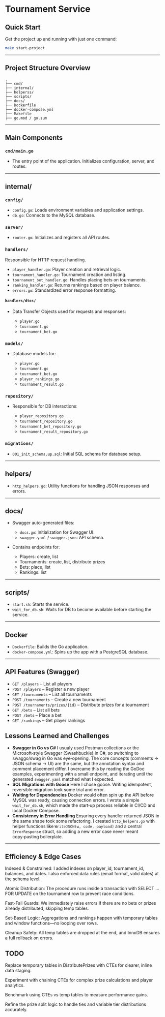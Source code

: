 # Tournament Service

## Quick Start

Get the project up and running with just one command:

```bash
make start-project
```

---

## Project Structure Overview

```
.
├── cmd/
├── internal/
├── helperss/
├── scripts/
├── docs/
├── Dockerfile
├── docker-compose.yml
├── Makefile
├── go.mod / go.sum
```

---

## Main Components

### `cmd/main.go`

- The entry point of the application. Initializes configuration, server, and routes.

---

## internal/

### `config/`

- `config.go`: Loads environment variables and application settings.
- `db.go`: Connects to the MySQL database.

### `server/`

- `router.go`: Initializes and registers all API routes.

### `handlers/`

Responsible for HTTP request handling.

- `player_handler.go`: Player creation and retrieval logic.
- `tournament_handler.go`: Tournament creation and listing.
- `tournament_bet_handler.go`: Handles placing bets on tournaments.
- `ranking_handler.go`: Returns rankings based on player balance.
- `errors.go`: Standardized error response formatting.

#### `handlers/dtos/`

- Data Transfer Objects used for requests and responses:

  - `player.go`
  - `tournament.go`
  - `tournament_bet.go`

### `models/`

- Database models for:

  - `player.go`
  - `tournament.go`
  - `tournament_bet.go`
  - `player_rankings.go`
  - `tournament_result.go`

### `repository/`

- Responsible for DB interactions:

  - `player_repository.go`
  - `tournament_repository.go`
  - `tournament_bet_repository.go`
  - `tournament_result_repository.go`

### `migrations/`

- `001_init_schema.up.sql`: Initial SQL schema for database setup.

---

## helpers/

- `http_helpers.go`: Utility functions for handling JSON responses and errors.

---

## docs/

- Swagger auto-generated files:

  - `docs.go`: Initialization for Swagger UI.
  - `swagger.yaml` / `swagger.json`: API schema.

- Contains endpoints for:

  - Players: create, list
  - Tournaments: create, list, distribute prizes
  - Bets: place, list
  - Rankings: list

---

## scripts/

- `start.sh`: Starts the service.
- `wait_for_db.sh`: Waits for DB to become available before starting the service.

---

## Docker

- `Dockerfile`: Builds the Go application.
- `docker-compose.yml`: Spins up the app with a PostgreSQL database.

---

## API Features (Swagger)

- `GET /players` – List all players
- `POST /players` – Register a new player
- `GET /tournaments` – List all tournaments
- `POST /tournaments` – Create a new tournament
- `POST /tournaments/prizes/{id}` – Distribute prizes for a tournament
- `GET /bets` – List all bets
- `POST /bets` – Place a bet
- `GET /rankings` – Get player rankings

## Lessons Learned and Challenges

- **Swagger in Go vs C#**
  I usualy used Postman collections or the Microsoft‑style Swagger (Swashbuckle) in C#, so switching to swaggo/swag in Go was eye‑opening. The core concepts (comments → JSON schema → UI) are the same, but the annotation syntax and comment placement differ. I overcame this by reading the GoDoc examples, experimenting with a small endpoint, and iterating until the generated `swagger.yaml` matched what I expected.
- **SQL Migrations with Goose**
  Here I chose goose. Writing idempotent, reversible migration took some trial and error.
- **Waiting for Dependencies**
  Docker would often spin up the API before MySQL was ready, causing connection errors. I wrote a simple `wait_for_db.sh`, which made the start‑up process reliable in CI/CD and local Docker Compose.
- **Consistency in Error Handling**
  Ensuring every handler returned JSON in the same shape took some refactoring. I created `http_helpers.go` with helper functions like `WriteJSON(w, code, payload)` and a central `ErrorResponse` struct, so adding a new error case never meant copy‑pasting boilerplate.

---

## Efficiency & Edge Cases

Indexed & Constrained: I added indexes on player_id, tournament_id, balances, and dates. I also enforced data rules (email format, valid dates) at the schema level.

Atomic Distribution: The procedure runs inside a transaction with SELECT … FOR UPDATE on the tournament row to prevent race conditions.

Fast-Fail Guards: We immediately raise errors if there are no bets or prizes already distributed, skipping temp tables.

Set-Based Logic: Aggregations and rankings happen with temporary tables and window functions—no looping over rows.

Cleanup Safety: All temp tables are dropped at the end, and InnoDB ensures a full rollback on errors.

## TODO

Replace temporary tables in DistributePrizes with CTEs for clearer, inline data staging.

Experiment with chaining CTEs for complex prize calculations and player analytics.

Benchmark using CTEs vs temp tables to measure performance gains.

Refine the prize split logic to handle ties and variable tier distributions accurately.
